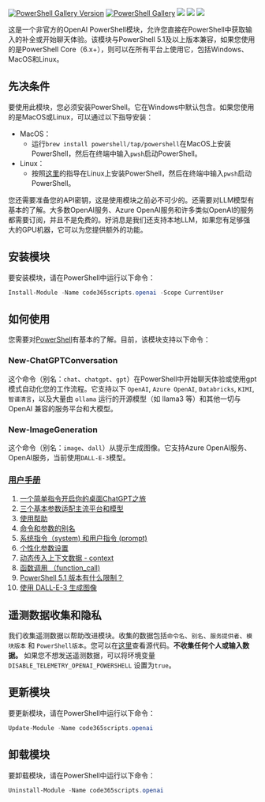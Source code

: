 [![PowerShell Gallery Version](https://img.shields.io/powershellgallery/v/code365scripts.openai?label=code365scripts.openai)](https://www.powershellgallery.com/packages/code365scripts.openai) [![PowerShell Gallery](https://img.shields.io/powershellgallery/dt/code365scripts.openai)](https://www.powershellgallery.com/packages/code365scripts.openai) [![](https://img.shields.io/badge/change-logs-blue)](CHANGELOG.md) [![](https://img.shields.io/badge/lang-English-blue)](README.md) [![](https://img.shields.io/badge/用户手册-中文-blue)](https://github.com/chenxizhang/openai-powershell/discussions/categories/use-cases-%E7%AE%80%E4%BD%93%E4%B8%AD%E6%96%87)

这是一个非官方的OpenAI PowerShell模块，允许您直接在PowerShell中获取输入的补全或开始聊天体验。该模块与PowerShell 5.1及以上版本兼容，如果您使用的是PowerShell Core（6.x+），则可以在所有平台上使用它，包括Windows、MacOS和Linux。

## 先决条件

要使用此模块，您必须安装PowerShell。它在Windows中默认包含。如果您使用的是MacOS或Linux，可以通过以下指导安装：

- MacOS：
  - 运行`brew install powershell/tap/powershell`在MacOS上安装PowerShell，然后在终端中输入`pwsh`启动PowerShell。
- Linux：
  - 按照[这里](https://learn.microsoft.com/en-us/powershell/scripting/install/installing-powershell-on-linux?view=powershell-7.3)的指导在Linux上安装PowerShell，然后在终端中输入`pwsh`启动PowerShell。

您还需要准备您的API密钥，这是使用模块之前必不可少的。还需要对LLM模型有基本的了解。大多数OpenAI服务、Azure OpenAI服务和许多类似OpenAI的服务都需要订阅，并且不是免费的。好消息是我们还支持本地LLM，如果您有足够强大的GPU机器，它可以为您提供额外的功能。

## 安装模块

要安装模块，请在PowerShell中运行以下命令：

```powershell
Install-Module -Name code365scripts.openai -Scope CurrentUser
```

## 如何使用

您需要对[PowerShell](https://learn.microsoft.com/en-us/powershell/scripting/learn/ps101/01-getting-started)有基本的了解。目前，该模块支持以下命令：

### New-ChatGPTConversation
这个命令（别名：`chat`、`chatgpt`、`gpt`）在PowerShell中开始聊天体验或使用gpt模式自动化您的工作流程。它支持以下 `OpenAI`, `Azure OpenAI`, `Databricks`, `KIMI`, `智谱清言`，以及大量由 `ollama` 运行的开源模型（如 llama3 等）和其他一切与 OpenAI 兼容的服务平台和大模型。

### New-ImageGeneration
这个命令（别名：`image`、`dall`）从提示生成图像。它支持Azure OpenAI服务、OpenAI服务，当前使用`DALL-E-3`模型。

### [用户手册](https://github.com/chenxizhang/openai-powershell/discussions/categories/use-cases-%E7%AE%80%E4%BD%93%E4%B8%AD%E6%96%87) 

1. [一个简单指令开启你的桌面ChatGPT之旅](https://github.com/chenxizhang/openai-powershell/discussions/180)
2. [三个基本参数适配主流平台和模型](https://github.com/chenxizhang/openai-powershell/discussions/181)
3. [使用帮助](https://github.com/chenxizhang/openai-powershell/discussions/183)
4. [命令和参数的别名](https://github.com/chenxizhang/openai-powershell/discussions/182)
5. [系统指令（system) 和用户指令 (prompt)](https://github.com/chenxizhang/openai-powershell/discussions/186)
6. [个性化参数设置](https://github.com/chenxizhang/openai-powershell/discussions/185)
7. [动态传入上下文数据 - context](https://github.com/chenxizhang/openai-powershell/discussions/187)
8. [函数调用 （function_call)](https://github.com/chenxizhang/openai-powershell/discussions/189)
9. [PowerShell 5.1 版本有什么限制？](https://github.com/chenxizhang/openai-powershell/discussions/179)
10. [使用 DALL-E-3 生成图像](https://github.com/chenxizhang/openai-powershell/discussions/190)

## 遥测数据收集和隐私

我们收集遥测数据以帮助改进模块。收集的数据包括`命令名`、`别名`、`服务提供者`、`模块版本` 和 `PowerShell版本`。您可以在[这里](https://github.com/chenxizhang/openai-powershell/blob/master/code365scripts.openai/Private/Submit-Telemetry.ps1)查看源代码。**不收集任何个人或输入数据。** 如果您不想发送遥测数据，可以将环境变量 `DISABLE_TELEMETRY_OPENAI_POWERSHELL` 设置为`true`。

## 更新模块

要更新模块，请在PowerShell中运行以下命令：

```powershell
Update-Module -Name code365scripts.openai
```

## 卸载模块

要卸载模块，请在PowerShell中运行以下命令：

```powershell
Uninstall-Module -Name code365scripts.openai
```
